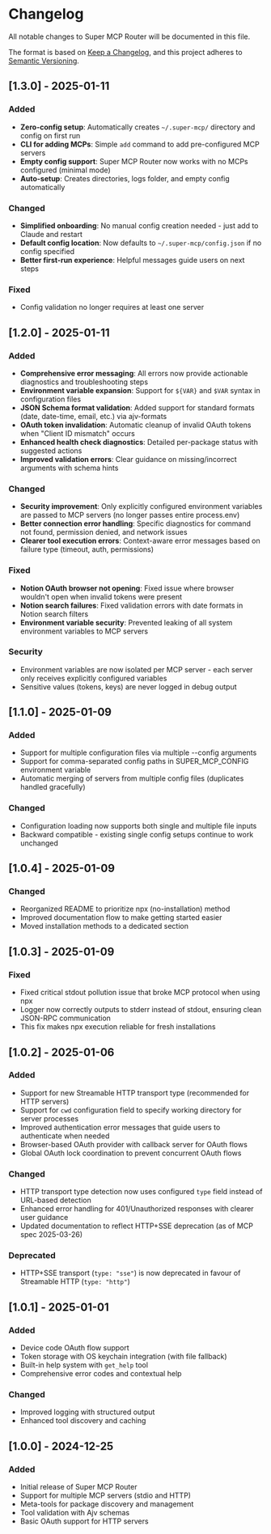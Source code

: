 # Changelog

All notable changes to Super MCP Router will be documented in this file.

The format is based on [Keep a Changelog](https://keepachangelog.com/en/1.0.0/),
and this project adheres to [Semantic Versioning](https://semver.org/spec/v2.0.0.html).

## [1.3.0] - 2025-01-11

### Added
- **Zero-config setup**: Automatically creates `~/.super-mcp/` directory and config on first run
- **CLI for adding MCPs**: Simple `add` command to add pre-configured MCP servers
- **Empty config support**: Super MCP Router now works with no MCPs configured (minimal mode)
- **Auto-setup**: Creates directories, logs folder, and empty config automatically

### Changed
- **Simplified onboarding**: No manual config creation needed - just add to Claude and restart
- **Default config location**: Now defaults to `~/.super-mcp/config.json` if no config specified
- **Better first-run experience**: Helpful messages guide users on next steps

### Fixed
- Config validation no longer requires at least one server

## [1.2.0] - 2025-01-11

### Added
- **Comprehensive error messaging**: All errors now provide actionable diagnostics and troubleshooting steps
- **Environment variable expansion**: Support for `${VAR}` and `$VAR` syntax in configuration files
- **JSON Schema format validation**: Added support for standard formats (date, date-time, email, etc.) via ajv-formats
- **OAuth token invalidation**: Automatic cleanup of invalid OAuth tokens when "Client ID mismatch" occurs
- **Enhanced health check diagnostics**: Detailed per-package status with suggested actions
- **Improved validation errors**: Clear guidance on missing/incorrect arguments with schema hints

### Changed
- **Security improvement**: Only explicitly configured environment variables are passed to MCP servers (no longer passes entire process.env)
- **Better connection error handling**: Specific diagnostics for command not found, permission denied, and network issues
- **Clearer tool execution errors**: Context-aware error messages based on failure type (timeout, auth, permissions)

### Fixed
- **Notion OAuth browser not opening**: Fixed issue where browser wouldn't open when invalid tokens were present
- **Notion search failures**: Fixed validation errors with date formats in Notion search filters
- **Environment variable security**: Prevented leaking of all system environment variables to MCP servers

### Security
- Environment variables are now isolated per MCP server - each server only receives explicitly configured variables
- Sensitive values (tokens, keys) are never logged in debug output

## [1.1.0] - 2025-01-09

### Added
- Support for multiple configuration files via multiple --config arguments
- Support for comma-separated config paths in SUPER_MCP_CONFIG environment variable
- Automatic merging of servers from multiple config files (duplicates handled gracefully)

### Changed
- Configuration loading now supports both single and multiple file inputs
- Backward compatible - existing single config setups continue to work unchanged

## [1.0.4] - 2025-01-09

### Changed
- Reorganized README to prioritize npx (no-installation) method
- Improved documentation flow to make getting started easier
- Moved installation methods to a dedicated section

## [1.0.3] - 2025-01-09

### Fixed
- Fixed critical stdout pollution issue that broke MCP protocol when using npx
- Logger now correctly outputs to stderr instead of stdout, ensuring clean JSON-RPC communication
- This fix makes npx execution reliable for fresh installations

## [1.0.2] - 2025-01-06

### Added
- Support for new Streamable HTTP transport type (recommended for HTTP servers)
- Support for `cwd` configuration field to specify working directory for server processes
- Improved authentication error messages that guide users to authenticate when needed
- Browser-based OAuth provider with callback server for OAuth flows
- Global OAuth lock coordination to prevent concurrent OAuth flows

### Changed
- HTTP transport type detection now uses configured `type` field instead of URL-based detection
- Enhanced error handling for 401/Unauthorized responses with clearer user guidance
- Updated documentation to reflect HTTP+SSE deprecation (as of MCP spec 2025-03-26)

### Deprecated
- HTTP+SSE transport (`type: "sse"`) is now deprecated in favour of Streamable HTTP (`type: "http"`)

## [1.0.1] - 2025-01-01

### Added
- Device code OAuth flow support
- Token storage with OS keychain integration (with file fallback)
- Built-in help system with `get_help` tool
- Comprehensive error codes and contextual help

### Changed
- Improved logging with structured output
- Enhanced tool discovery and caching

## [1.0.0] - 2024-12-25

### Added
- Initial release of Super MCP Router
- Support for multiple MCP servers (stdio and HTTP)
- Meta-tools for package discovery and management
- Tool validation with Ajv schemas
- Basic OAuth support for HTTP servers